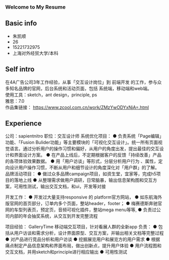 ### Welcome to My Resume

## Basic info
- 朱凯顺
- 26
- 15221732975
- 上海对外经贸大学/本科

## Self intro
在4A广告公司3年工作经验，从事「交互设计岗位」到 前端开发 的工作，参与众多知名品牌的官网，后台系统和活动页面，包括 系统端，移动端和web端。  
使用工具：sketch，ant design，principle, ps  
雅思：7.0  
作品集链接： https://www.zcool.com.cn/work/ZMzYwODYxNjA=.html

## Experience
公司：sapientnitro
职位：交互设计师
系统优化项目：
● 负责系统「Page编辑」功能、「Fusion Bulider功能」等主要模块的「可视化交互设计」。统一所有页面视觉语言。通过分析用户的操作习惯和偏好，从用户的角度出发，提出最佳的交互设计和界面设计方案。 
● 在产品上线后，不定期根据客户的反馈「持续改善」产品的各项体验效果数据。 
● 用「用户访谈」等形式，分层分析用户行为 、属性，定向设计用户操作习惯，不断从用户和细节设计的角度深化对「用户群」的了解。
品牌活动项目： 
● 做过众多品牌campaign项目，如资生堂，宜家等，完成h5项目的落地上线 
● 从整理需求做用户调研，日常脑暴，输出信息架构图和交互方案，可用性测试，输出交互文档，和ui，开发等对接 

开发工作： 
● 开发过大量支持responsive 的 platform官方网站， 
● 如东航海外版官网的首页部分，订单内多个页面，整站header，footer； 
● 梅赛德斯奔驰官网的车型列表页，预定页，音频可视化插件，整站mega menu等等, 
● 负责过公司内部的年会抽奖系统，从交互到开发完整流程


项目经验：
GalleryTime
移动端交互项目，针对看展人群的全新app
负责：
● 包括从用户访谈和需求分析，设计界面原型、交互方案，并输出相关文档等完整过程
● 对产品进行竞品分析和用户访谈
● 挖掘展览用户和展览方的用户需求
● 根据痛点制定产品信息架构和界面布局，做出创新点，提升用户体验
● 用户流程图和交互文档，并用sketch和principle进行相应输出
● 可用性测试
